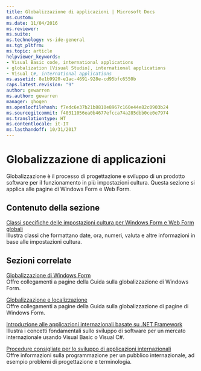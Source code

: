 ```yaml
---
title: Globalizzazione di applicazioni | Microsoft Docs
ms.custom: 
ms.date: 11/04/2016
ms.reviewer: 
ms.suite: 
ms.technology: vs-ide-general
ms.tgt_pltfrm: 
ms.topic: article
helpviewer_keywords:
- Visual Basic code, international applications
- globalization [Visual Studio], international applications
- Visual C#, international applications
ms.assetid: 8e1b9920-e1ac-4691-928e-cd95bfc6550b
caps.latest.revision: "9"
author: gewarren
ms.author: gewarren
manager: ghogen
ms.openlocfilehash: f7edc6e37b21b8810e8967c160e44e82c0903b24
ms.sourcegitcommit: f40311056ea0b4677efcca74a285dbb0ce0e7974
ms.translationtype: HT
ms.contentlocale: it-IT
ms.lasthandoff: 10/31/2017
---
```

# <a name="globalizing-applications"></a>Globalizzazione di applicazioni
Globalizzazione è il processo di progettazione e sviluppo di un prodotto software per il funzionamento in più impostazioni cultura. Questa sezione si applica alle pagine di Windows Form e Web Form.  
  
## <a name="in-this-section"></a>Contenuto della sezione  
 [Classi specifiche delle impostazioni cultura per Windows Form e Web Form globali](../ide/culture-specific-classes-for-global-windows-forms-and-web-forms.md)  
 Illustra classi che formattano date, ora, numeri, valuta e altre informazioni in base alle impostazioni cultura.  
  
## <a name="related-sections"></a>Sezioni correlate  
 [Globalizzazione di Windows Form](/dotnet/framework/winforms/advanced/globalizing-windows-forms)  
 Offre collegamenti a pagine della Guida sulla globalizzazione di Windows Form.  
  
 [Globalizzazione e localizzazione](http://msdn.microsoft.com/Library/8ef3838e-9d05-4236-9dd0-ceecff9df80d)  
 Offre collegamenti a pagine della Guida sulla globalizzazione di pagine di Windows Form.  
  
 [Introduzione alle applicazioni internazionali basate su .NET Framework](../ide/introduction-to-international-applications-based-on-the-dotnet-framework.md)  
 Illustra i concetti fondamentali sullo sviluppo di software per un mercato internazionale usando Visual Basic o Visual C#.  
  
 [Procedure consigliate per lo sviluppo di applicazioni internazionali](http://msdn.microsoft.com/Library/f08169c7-aad8-4ec3-9a21-9ebd3b89986c)  
 Offre informazioni sulla programmazione per un pubblico internazionale, ad esempio problemi di progettazione e terminologia.